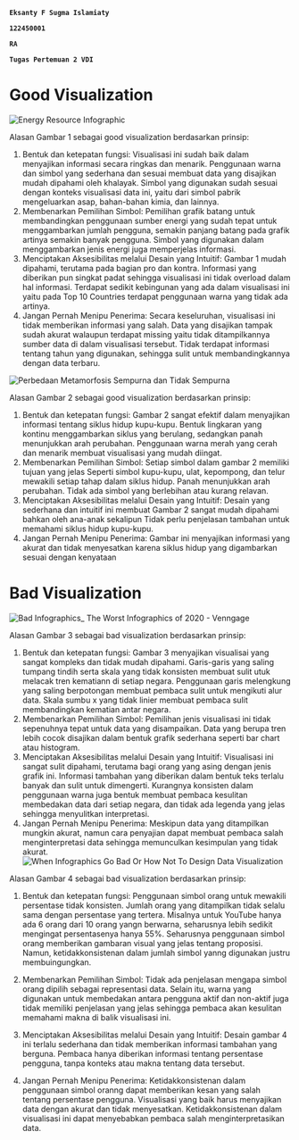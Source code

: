 **`Eksanty F Sugma Islamiaty`**

**`122450001`**

**`RA`**

**`Tugas Pertemuan 2 VDI`**

# Good Visualization

![Energy Resource Infographic](https://github.com/user-attachments/assets/8d57548e-1db8-4882-bf60-dec624e3446c)

Alasan Gambar 1 sebagai good visualization berdasarkan prinsip:

1.  Bentuk dan ketepatan fungsi: Visualisasi ini sudah baik dalam menyajikan informasi secara ringkas dan menarik. Penggunaan warna dan simbol yang sederhana dan sesuai membuat data yang disajikan mudah dipahami oleh khalayak. Simbol yang digunakan sudah sesuai dengan konteks visualisasi data ini, yaitu dari simbol pabrik mengeluarkan asap, bahan-bahan kimia, dan lainnya.
2.  Membenarkan Pemilihan Simbol: Pemilihan grafik batang untuk membandingkan penggunaan sumber energi yang sudah tepat untuk menggambarkan jumlah pengguna, semakin panjang batang pada grafik artinya semakin banyak pengguna. Simbol yang digunakan dalam menggambarkan jenis energi juga memperjelas informasi.
3.  Menciptakan Aksesibilitas melalui Desain yang Intuitif: Gambar 1 mudah dipahami, terutama pada bagian pro dan kontra. Informasi yang diberikan pun singkat padat sehingga visualisasi ini tidak overload dalam hal informasi. Terdapat sedikit kebingunan yang ada dalam visualisasi ini yaitu pada Top 10 Countries terdapat penggunaan warna yang tidak ada artinya.
4.  Jangan Pernah Menipu Penerima: Secara keseluruhan, visualisasi ini tidak memberikan informasi yang salah. Data yang disajikan tampak sudah akurat walaupun terdapat missing yaitu tidak ditampilkannya sumber data di dalam visualisasi tersebut. Tidak terdapat informasi tentang tahun yang digunakan, sehingga sulit untuk membandingkannya dengan data terbaru.

![Perbedaan Metamorfosis Sempurna dan Tidak Sempurna](https://github.com/user-attachments/assets/025046c1-039a-445c-abea-4877754abda5)

Alasan Gambar 2 sebagai good visualization berdasarkan prinsip:

1.  Bentuk dan ketepatan fungsi: Gambar 2 sangat efektif dalam menyajikan informasi tentang siklus hidup kupu-kupu. Bentuk lingkaran yang kontinu menggambarkan siklus yang berulang, sedangkan panah menunjukkan arah perubahan. Penggunaan warna merah yang cerah dan menarik membuat visualisasi yang mudah diingat.
2.  Membenarkan Pemilihan Simbol: Setiap simbol dalam gambar 2 memiliki tujuan yang jelas Seperti simbol kupu-kupu, ulat, kepompong, dan telur mewakili setiap tahap dalam siklus hidup. Panah menunjukkan arah perubahan. Tidak ada simbol yang berlebihan atau kurang relavan.
3.  Menciptakan Aksesibilitas melalui Desain yang Intuitif: Desain yang sederhana dan intuitif ini membuat Gambar 2 sangat mudah dipahami bahkan oleh ana-anak sekalipun Tidak perlu penjelasan tambahan untuk memahami siklus hidup kupu-kupu.
4.  Jangan Pernah Menipu Penerima: Gambar ini menyajikan informasi yang akurat dan tidak menyesatkan karena siklus hidup yang digambarkan sesuai dengan kenyataan

# Bad Visualization
![Bad Infographics_ The Worst Infographics of 2020 - Venngage](https://github.com/user-attachments/assets/77d75375-0ee3-48a0-84be-318dba6f7c99)

Alasan Gambar 3 sebagai bad visualization berdasarkan prinsip:

1.  Bentuk dan ketepatan fungsi: Gambar 3 menyajikan visualisai yang sangat kompleks dan tidak mudah dipahami. Garis-garis yang saling tumpang tindih serta skala yang tidak konsisten membuat sulit utuk melacak tren kematiann di setiap negara. Penggunaan garis melengkung yang saling berpotongan membuat pembaca sulit untuk mengikuti alur data. Skala sumbu x yang tidak linier membuat pembaca sulit membandingkan kematian antar negara.
2.  Membenarkan Pemilihan Simbol: Pemilihan jenis visualisasi ini tidak sepenuhnya tepat untuk data yang disampaikan. Data yang berupa tren lebih cocok disajikan dalam bentuk grafik sederhana seperti bar chart atau histogram.
3.  Menciptakan Aksesibilitas melalui Desain yang Intuitif: Visualisasi ini sangat sulit dipahami, terutama bagi orang yang asing dengan jenis grafik ini. Informasi tambahan yang diberikan dalam bentuk teks terlalu banyak dan sulit untuk dimengerti. Kurangnya konsisten dalam penggunaan warna juga bentuk membuat pembaca kesulitan membedakan data dari setiap negara, dan tidak ada legenda yang jelas sehingga menyulitkan interpretasi.
4.  Jangan Pernah Menipu Penerima: Meskipun data yang ditampilkan mungkin akurat, namun cara penyajian dapat membuat pembaca salah menginterpretasi data sehingga memunculkan kesimpulan yang tidak akurat.
![When Infographics Go Bad Or How Not To Design Data Visualization](https://github.com/user-attachments/assets/e51e62a5-b80f-48c6-ab8b-5c45004d08fb)

Alasan Gambar 4 sebagai bad visualization berdasarkan prinsip:

1.  Bentuk dan ketepatan fungsi: Penggunaan simbol orang untuk mewakili persentase tidak konsisten. Jumlah orang yang ditampilkan tidak selalu sama dengan persentase yang tertera. Misalnya untuk YouTube hanya ada 6 orang dari 10 orang yangn berwarna, seharusnya lebih sedikit mengingat persentasenya hanya 55%. Seharusnya penggunaan simbol orang memberikan gambaran visual yang jelas tentang proposisi. Namun, ketidakkonsistenan dalam jumlah simbol yanng digunakan justru membuingungkan.

2.  Membenarkan Pemilihan Simbol: Tidak ada penjelasan mengapa simbol orang dipilih sebagai representasi data. Selain itu, warna yang digunakan untuk membedakan antara pengguna aktif dan non-aktif juga tidak memiliki penjelasan yang jelas sehingga pembaca akan kesulitan memahami makna di balik visualisasi ini.

3.  Menciptakan Aksesibilitas melalui Desain yang Intuitif: Desain gambar 4 ini terlalu sederhana dan tidak memberikan informasi tambahan yang berguna. Pembaca hanya diberikan informasi tentang persentase pengguna, tanpa konteks atau makna tentang data tersebut.

4.  Jangan Pernah Menipu Penerima: Ketidakkonsistenan dalam penggunaan simbol oranng dapat memberikan kesan yang salah tentang persentase pengguna. Visualisasi yang baik harus menyajikan data dengan akurat dan tidak menyesatkan. Ketidakkonsistenan dalam visualisasi ini dapat menyebabkan pembaca salah menginterpretasikan data.
